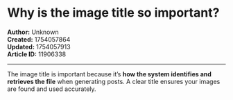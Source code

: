 # Why is the image title so important?

**Author:** Unknown  
**Created:** 1754057864  
**Updated:** 1754057913  
**Article ID:** 11906338  

---

The image title is important because it’s **how the system identifies and retrieves the file** when generating posts. A clear title ensures your images are found and used accurately.
